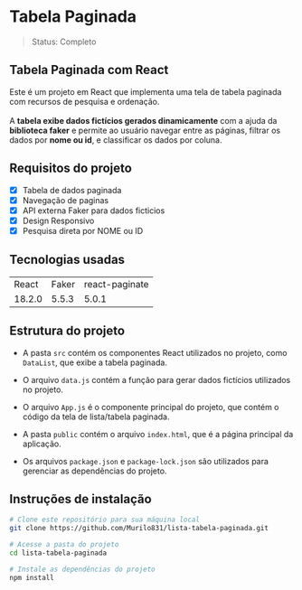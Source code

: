 # Tabela Paginada

> Status: Completo 

## Tabela Paginada com React

Este é um projeto em React que implementa uma tela de tabela paginada com recursos de pesquisa e ordenação. 
<br><br>
A <strong>tabela exibe dados fictícios gerados dinamicamente</strong> com a ajuda da <strong>biblioteca faker</strong> e permite ao usuário navegar entre as páginas, filtrar os dados por <strong>nome ou id</strong>, e classificar os dados por coluna.

## Requisitos do projeto

- [x] Tabela de dados paginada
- [x] Navegação de paginas
- [x] API externa Faker para dados ficticios
- [x] Design Responsivo
- [x] Pesquisa direta por NOME ou ID

## Tecnologias usadas

<table>
    <tr>
    <td>React</td>
    <td>Faker</td>
    <td>react-paginate</td>
    </tr>
    <tr>
    <td>18.2.0</td>
    <td>5.5.3</td>
    <td>5.0.1</td>
    </tr>
</table>

## Estrutura do projeto

- A pasta `src` contém os componentes React utilizados no projeto, como `DataList`, que exibe a tabela paginada.

- O arquivo `data.js` contém a função para gerar dados fictícios utilizados no projeto.

- O arquivo `App.js` é o componente principal do projeto, que contém o código da tela de lista/tabela paginada.

- A pasta `public` contém o arquivo `index.html`, que é a página principal da aplicação.

- Os arquivos `package.json` e `package-lock.json` são utilizados para gerenciar as dependências do projeto.

## Instruções de instalação

```bash
# Clone este repositório para sua máquina local
git clone https://github.com/Murilo831/lista-tabela-paginada.git

# Acesse a pasta do projeto
cd lista-tabela-paginada

# Instale as dependências do projeto
npm install

